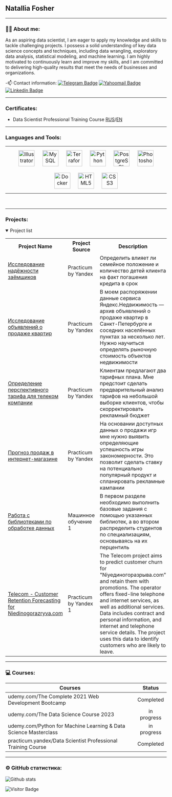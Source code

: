 ## Natallia Fosher

---

### :man_technologist: About me:

As an aspiring data scientist, I am eager to apply my knowledge and skills to tackle challenging projects. I possess a solid understanding of key data science concepts and techniques, including data wrangling, exploratory data analysis, statistical modeling, and machine learning. I am highly motivated to continuously learn and improve my skills, and I am committed to delivering high-quality results that meet the needs of businesses and organizations.

-:mailbox: Contact information: [![Telegram Badge](https://img.shields.io/badge/-natallia-blue?style=flat&logo=Telegram&logoColor=white)](https://t.me/natalliaFR) [![Yahoomail Badge](https://img.shields.io/badge/-Yahoomail-purple?style=flat&logo=Yahoomail&logoColor=white)](mailto:nataliafosher@yahoo.com) [![Linkedin Badge](https://img.shields.io/badge/-Linkedin-blue?style=flat&logo=Linkedin&logoColor=white)](https://www.linkedin.com/in/natallia-fosher-4b0a9514b/)

---

### Certificates:
 - Data Scientist Professional Training Course [RUS](https://github.com/NFRabbit/NFRabbit/blob/main/%D0%A4%D0%BE%D1%88%D0%B5%D1%80%20%D0%9D%D0%B0%D1%82%D0%B0%D0%BB%D1%8C%D1%8F%20%D0%90%D0%BB%D0%B5%D0%BA%D1%81%D0%B0%D0%BD%D0%B4%D1%80%D0%BE%D0%B2%D0%BD%D0%B0_20232DS00284.pdf)/[EN](https://github.com/NFRabbit/NFRabbit/blob/main/Natallia%20Fosher_20232DS00284.pdf)

---
### Languages and Tools: 
<table><tr><td valign="top" width="33%">
 
<div align="center">  
<a href="https://www.adobe.com/in/products/illustrator.html" target="_blank"><img style="margin: 10px" src="https://profilinator.rishav.dev/skills-assets/adobe_illustrator-icon.svg" alt="Illustrator" height="50" /></a>  
<a href="https://www.mysql.com/" target="_blank"><img style="margin: 10px" src="https://profilinator.rishav.dev/skills-assets/mysql-original-wordmark.svg" alt="MySQL" height="50" /></a>  
<a href="https://www.terraform.io/" target="_blank"><img style="margin: 10px" src="https://profilinator.rishav.dev/skills-assets/terraformio-icon.svg" alt="Terraform" height="50" /></a>  
<a href="https://www.python.org/" target="_blank"><img style="margin: 10px" src="https://profilinator.rishav.dev/skills-assets/python-original.svg" alt="Python" height="50" /></a>  
<a href="https://www.postgresql.org/" target="_blank"><img style="margin: 10px" src="https://profilinator.rishav.dev/skills-assets/postgresql-original-wordmark.svg" alt="PostgreSQL" height="50" /></a>  
 <a href="https://www.adobe.com/in/products/photoshop.html" target="_blank"><img style="margin: 10px" src="https://profilinator.rishav.dev/skills-assets/photoshop-plain.svg" alt="Photoshop" height="50" /></a>  
 <a href="https://www.docker.com/" target="_blank"><img style="margin: 10px" src="https://profilinator.rishav.dev/skills-assets/docker-original-wordmark.svg" alt="Docker" height="50" /></a>  
<a href="https://en.wikipedia.org/wiki/HTML5" target="_blank"><img style="margin: 10px" src="https://profilinator.rishav.dev/skills-assets/html5-original-wordmark.svg" alt="HTML5" height="50" /></a>  
<a href="https://www.w3schools.com/css/" target="_blank"><img style="margin: 10px" src="https://profilinator.rishav.dev/skills-assets/css3-original-wordmark.svg" alt="CSS3" height="50" /></a>  
</div>
</td></tr></table>  

<br/>  

---

### Projects:

<details open>
  <summary>Project list</summary>
<table>
<tr>
  <th>Project Name</th>
  <th>Project Source</th>
  <th>Description</th>
  <th>Project Status</th>
</tr> 
  
<tr>
  <td><a href = "https://github.com/Stuksus/Data-preparation-for-credit-scoring"> Исследование надёжности заёмщиков</a></td>
  <td>Practicum by Yandex</td>
  <td>Определить влияет ли семейное положение и количество детей клиента на факт погашения кредита в срок</td>
  <td>Завершен</td>
</tr>

<tr>
  <td><a href = "https://github.com/Stuksus/Data-preparation-and-visualize-for-estate-market">Исследование объявлений о продаже квартир</a></td>
  <td>Practicum by Yandex</td>
  <td>В моем распоряжении данные сервиса Яндекс.Недвижимость — архив объявлений о продаже квартир в Санкт-Петербурге и соседних населённых пунктах за несколько лет. Нужно научиться определять рыночную стоимость объектов недвижимости</td>
  <td>Завершен</td>
</tr>

<tr>
  <td><a href = "https://github.com/Stuksus/Mobile-tariffs-analysis">Определение перспективного тарифа для телеком компании</a></td>
  <td>Practicum by Yandex</td>
  <td>Клиентам предлагают два тарифных плана. Мне предстоит сделать предварительный анализ тарифов на небольшой выборке клиентов, чтобы скорректировать рекламный бюджет</td>
  <td>Завершен</td>
</tr>

<tr>
  <td><a href = "https://github.com/Stuksus/Game-market-analysis">Прогноз продаж в интернет-магазине</a></td>
  <td>Practicum by Yandex</td>
  <td>На основании доступных данных о продажи игр мне нужно выявить определяющие успешность игры закономерности. Это позволит сделать ставку на потенциально популярный продукт и спланировать рекламные кампании</td>
  <td>Завершен</td>
</tr>
 
<tr>
  <td><a href = "https://github.com/Stuksus/HW1_ML1_Pandas">Работа с библиотеками по обработке данных</a></td>
  <td>Машинное обучение 1</td>
  <td>В первом разделе необходимо выполнить базовые задания с помощью указанных библиотек, а во втором распределить студентов по специализациям, основываясь на их перцентиль</td>
  <td>Завершен</td>
</tr> 
 
<tr>
  <td><a href = "https://github.com/Stuksus/HW6_ML1_Biase_Variance_Decomposition"> Telecom - Customer Retention Forecasting for Niedinogorazryva.com</a></td>
  <td>Practicum by Yandex 1</td>
  <td>The Telecom project aims to predict customer churn for "Niyeдиногоразрыва.com" and retain them with promotions. The operator offers fixed-line telephone and internet services, as well as additional services. Data includes contract and personal information, and internet and telephone service details. The project uses this data to identify customers who are likely to leave.</td>
  <td>Completed</td>
</tr> 


 
</table>
</details>

---

### 💻 Courses:

| Courses                                                         | Status      |
| ----------------------------------------------------------------| :---------: |
|udemy.com/The Complete 2021 Web Development Bootcamp             |  Completed  |                                                                  
|udemy.com/The Data Science Course 2023                           | in progress |              
|udemy.com/Python for Machine Learning & Data Science Masterclass | in progress |  
|practicum.yandex/Data Scientist Professional Training Course     |  Completed  |

--- 
### ⚙️ GitHub статистика:

![Github stats](https://github-readme-stats.vercel.app/api?username=NFRabbit&show_icons=true&&hide=issues,contribs)

![Visitor Badge](https://visitor-badge.laobi.icu/badge?page_id=NFRabbit)

